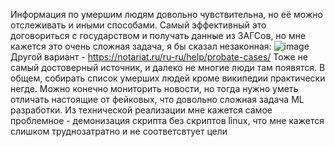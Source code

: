 Информация по умершим людям довольно чувствительна, но её можно отслеживать и иными способами.
Самый эффективный это договориться с государством и получать данные из ЗАГСов, но мне кажется это очень сложная задача, я бы сказал незаконная:
![image](https://github.com/sachoker/Wiki_Mail_Script/assets/43181619/767e3b36-aaa7-4358-a83f-032780931cce)
Другой вариант - https://notariat.ru/ru-ru/help/probate-cases/
Тоже не самый достоверный источник, и далеко не многие люди там появятся.
В общем, собирать список умерших людей кроме википедии практически негде. Можно конечно мониторить новости, но тогда нужно уметь отличать настоящие от фейковых, что довольно сложная задача ML разработки. Из технической реализации мне кажется самое проблемное - демонизация скрипта без скриптов linux, что мне кажется слишком труднозатратно и не соответсвтует цели
